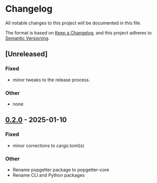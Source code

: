 # Changelog

All notable changes to this project will be documented in this file.

The format is based on [Keep a Changelog](https://keepachangelog.com/en/1.0.0/),
and this project adheres to [Semantic Versioning](https://semver.org/spec/v2.0.0.html).

## [Unreleased]

### Fixed

- minor tweaks to the release process.

### Other

- none

## [0.2.0](https://github.com/Urban-Analytics-Technology-Platform/popgetter/releases/tag/popgetter-py-v0.2.0) - 2025-01-10

### Fixed

- minor corrections to cargo.toml(s)

### Other

- Rename popgetter package to popgetter-core
- Rename CLI and Python packages
